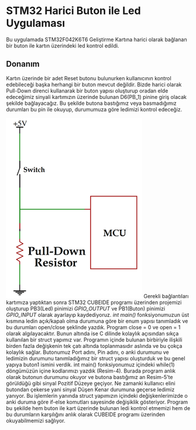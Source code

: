 # STM32 Harici Buton ile Led Uygulaması 
Bu uygulamada STM32F042K6T6 Geliştirme Kartına harici olarak bağlanan bir buton ile kartın üzerindeki led kontrol edildi. 
## Donanım
Kartın üzerinde bir adet Reset butonu bulunurken kullanıcının kontrol edebileceği başka herhangi bir buton mevcut değildir. Bizde harici olarak Pull-Down direnci kullanarak bir buton yapısı oluşturup oradan elde edeceğimiz sinyali kartımızın üzerinde bulunan D6(PB_1) pinine giriş olacak şekilde bağlayacağız. Bu şekilde butona bastığımız veya basmadığımız durumları bu pin ile okuyup, durumumuza göre ledimizi kontrol edeceğiz.

![alt text](https://github.com/RuchanKURT/STM32-Buton-ile-Led/blob/main/pull%20down%20resistor.png)
Gerekli bağlantıları kartımıza yaptıktan sonra STM32 CUBEIDE programı üzerinden projemizi oluşturup PB3(Led) pinimizi *GPIO_OUTPUT* ve PB1(Buton) pinimizi *GPIO_INPUT* olarak ayarlayıp kaydediyoruz. *int main()* fonksiyonumuzun üst kısmına ledin açık/kapalı olma durumuna göre bir enum yapısı tanımladık ve bu durumları open/close şeklinde yazdık. Program close = 0 ve open = 1 olarak algılayacaktır. Bunun altında ise C dilinde kolaylık açısından sıkça kullanılan bir struct yapımız var. Programın içinde bulunan birbiriyle ilişkili birden fazla değişkenin tek çatı altında toplanmasıdır aslında ve bu çokça kolaylık sağlar. Butonumuz Port adını, Pin adını, o anki durumunu ve ledimizin durumunu tanımladığımız bir struct yapısı oluşturduk ve bu genel yapıya buton1 ismini verdik. int main() fonksiyonumuz içindeki while(1) döngümüzün içine kodlarımızı yazdık (Resim-4). Burada program anlık olarak butonun durumunu okuyor ve butona bastığımız an Resim-5’te görüldüğü gibi sinyal Pozitif Düzeye geçiyor. Ne zamanki kullanıcı elini butondan çekerse yani sinyal Düşen Kenar durumuna geçerse ledimiz yanıyor. Bu işlemlerin yanında struct yapımızın içindeki değişkenlerimizde o anki duruma göre if-else komutları sayesinde değişiklik gösteriyor. Program bu şekilde hem buton ile kart üzerinde bulunan ledi kontrol etmemizi hem de bu durumların karşılığını anlık olarak CUBEIDE programı üzerinden okuyabilmemizi sağlıyor. 
